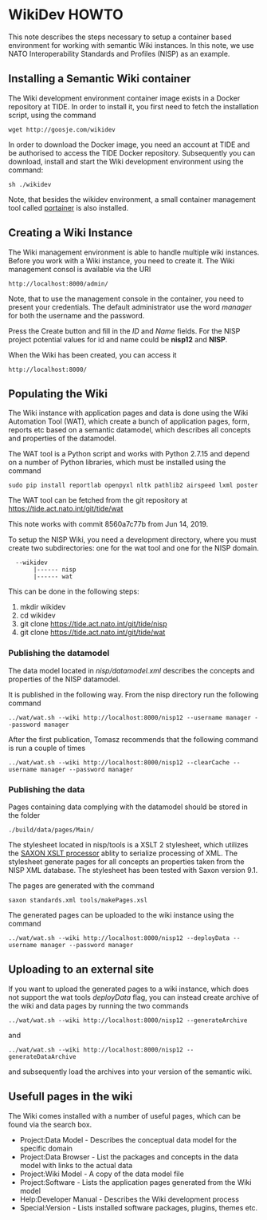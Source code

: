 # WikiDev HOWTO

This note describes the steps necessary to setup a container based environment for working with semantic Wiki instances. In this note, we use NATO Interoperability Standards and Profiles (NISP) as an example.

## Installing a Semantic Wiki container

The Wiki development environment container image exists in a Docker repository at TIDE. In order to install it, you first need to fetch the installation script, using the command 

    wget http://goosje.com/wikidev

In order to download the Docker image, you need an account at TIDE and be authorised to access the TIDE Docker repository. Subsequently you can download, install and start the Wiki development environment using the command:

    sh ./wikidev

Note, that besides the wikidev environment, a small container management tool called [portainer](https://portainer.io/) is also installed.

## Creating a Wiki Instance

The Wiki management environment is able to handle multiple wiki instances. Before you work with a Wiki instance, you need to create it. The Wiki management consol is available via the URI

    http://localhost:8000/admin/

Note, that to use the management console in the container, you need to present your credentials. The default administrator
use the word *manager* for both the username and the password.

Press the Create button and fill in the *ID* and *Name* fields. For the NISP project potential values for id and name could be **nisp12** and **NISP**.

When the Wiki has been created, you can access it

    http://localhost:8000/

## Populating the Wiki

The Wiki instance with application pages and data is done using the Wiki Automation Tool (WAT), which create a bunch of application pages, form, reports etc based on a semantic datamodel, which describes all concepts and properties of the datamodel.

The WAT tool is a Python script and works with Python 2.7.15 and depend on a number of Python libraries, which must be installed using the command

    sudo pip install reportlab openpyxl nltk pathlib2 airspeed lxml poster

The WAT tool can be fetched from the git repository at https://tide.act.nato.int/git/tide/wat

This note works with commit 8560a7c77b from Jun 14, 2019.

To setup the NISP Wiki, you need a development directory, where you must create two subdirectories: one for the wat tool and one for the NISP domain.

      --wikidev
           |------ nisp
           |------ wat


This can be done in the following steps:

1. mkdir wikidev
2. cd wikidev
3. git clone https://tide.act.nato.int/git/tide/nisp
4. git clone https://tide.act.nato.int/git/tide/wat


### Publishing the datamodel

The data model located in *nisp/datamodel.xml* describes the concepts and properties of the NISP datamodel.

It is published in the following way. From the nisp directory run the following command

    ../wat/wat.sh --wiki http://localhost:8000/nisp12 --username manager --password manager

After the first publication, Tomasz recommends that the following command is run a couple of times

    ../wat/wat.sh --wiki http://localhost:8000/nisp12 --clearCache --username manager --password manager

### Publishing the data

Pages containing data complying with the datamodel should be stored in the folder

    ./build/data/pages/Main/

The stylesheet located in nisp/tools is a XSLT 2 stylesheet, which utilizes the [SAXON XSLT processor](http://saxon.sourceforge.net/) ablity to serialize processing of XML. The stylesheet generate pages for all concepts an properties taken from the NISP XML database. The stylesheet has been tested with Saxon version 9.1.

The pages are generated with the command

    saxon standards.xml tools/makePages.xsl

The generated pages can be uploaded to the wiki instance using the command

    ../wat/wat.sh --wiki http://localhost:8000/nisp12 --deployData --username manager --password manager
    
## Uploading to an external site

If you want to upload the generated pages to a wiki instance, which does not support the wat tools *deployData* flag, you can instead create archive of the wiki and data pages by running the two commands

    ../wat/wat.sh --wiki http://localhost:8000/nisp12 --generateArchive

and

    ../wat/wat.sh --wiki http://localhost:8000/nisp12 --generateDataArchive

and subsequently load the archives into your version of the semantic wiki.
    
## Usefull pages in the wiki

The Wiki comes installed with a number of useful pages, which can be found via the search box.

* Project:Data Model - Describes the conceptual data model for the specific domain
* Project:Data Browser - List the packages and concepts in the data model with links to the actual data
* Project:Wiki Model - A copy of the data model file
* Project:Software - Lists the application pages generated from the Wiki model
* Help:Developer Manual - Describes the Wiki development process
* Special:Version - Lists installed software packages, plugins, themes etc.
